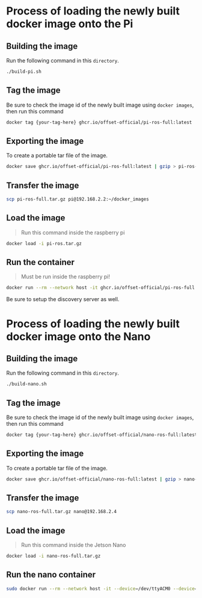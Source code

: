# Process of loading the newly built docker image onto the Pi

## Building the image

Run the following command in this `directory`.
```bash
./build-pi.sh
```

## Tag the image
Be sure to check the image id  of the newly built image using `docker images`, then run this command

```bash
docker tag {your-tag-here} ghcr.io/offset-official/pi-ros-full:latest
```

## Exporting the image
To create a portable tar file of the image.
```bash
docker save ghcr.io/offset-official/pi-ros-full:latest | gzip > pi-ros-full.tar.gz
```

## Transfer the image
```bash
scp pi-ros-full.tar.gz pi@192.168.2.2:~/docker_images
```
## Load the image
> Run this command inside the raspberry pi
```bash
docker load -i pi-ros.tar.gz
```

## Run the container
> Must be run inside the raspberry pi!
```bash
docker run --rm --network host -it ghcr.io/offset-official/pi-ros-full
```
Be sure to setup the discovery server as well.

# Process of loading the newly built docker image onto the Nano

## Building the image
Run the following command in this `directory`.
```bash
./build-nano.sh
```

## Tag the image
Be sure to check the image id  of the newly built image using `docker images`, then run this command

```bash
docker tag {your-tag-here} ghcr.io/offset-official/nano-ros-full:latest
```

## Exporting the image
To create a portable tar file of the image.
```bash
docker save ghcr.io/offset-official/nano-ros-full:latest | gzip > nano-ros-full.tar.gz
```

## Transfer the image
```bash
scp nano-ros-full.tar.gz nano@192.168.2.4
```
## Load the image
> Run this command inside the Jetson Nano
```bash
docker load -i nano-ros-full.tar.gz
```
## Run the nano container
```bash
sudo docker run --rm --network host -it --device=/dev/ttyACM0 --device=/dev/video0 --device=/dev/video2 ghcr.io/offset-official/nano-ros-full 
```